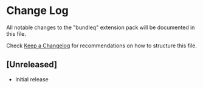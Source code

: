 # Change Log

All notable changes to the "bundleq" extension pack will be documented in this file.

Check [Keep a Changelog](http://keepachangelog.com/) for recommendations on how to structure this file.

## [Unreleased]

- Initial release
